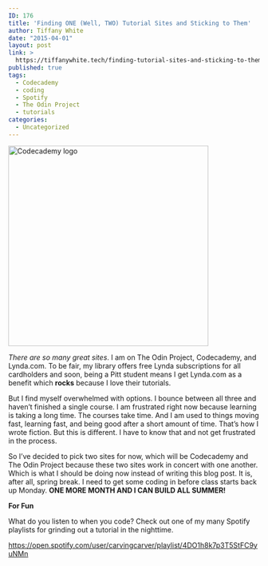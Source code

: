 ```yaml
---
ID: 176
title: 'Finding ONE (Well, TWO) Tutorial Sites and Sticking to Them'
author: Tiffany White
date: "2015-04-01"
layout: post
link: >
  https://tiffanywhite.tech/finding-tutorial-sites-and-sticking-to-them/
published: true
tags:
  - Codecademy
  - coding
  - Spotify
  - The Odin Project
  - tutorials
categories:
  - Uncategorized
---
```

<img class=" alignright" src="http://helloburgh.me/wp-content/uploads/2015/04/wpid-codecademy-logo.png" alt="Codecademy logo" width="401" height="401" />

<em>There are so many great sites</em>. I am on The Odin Project, Codecademy, and Lynda.com. To be fair, my library offers free Lynda subscriptions for all cardholders and soon, being a Pitt student means I get Lynda.com as a benefit which <strong>rocks</strong> because I love their tutorials.

But I find myself overwhelmed with options. I bounce between all three and haven’t finished a single course. I am frustrated right now because learning is taking a long time. The courses take time. And I am used to things moving fast, learning fast, and being good after a short amount of time. That’s how I wrote fiction. But this is different. I have to know that and not get frustrated in the process.

So I’ve decided to pick two sites for now, which will be Codecademy and The Odin Project because these two sites work in concert with one another. Which is what I should be doing now instead of writing this blog post. It is, after all, spring break. I need to get some coding in before class starts back up Monday. <strong>ONE MORE MONTH AND I CAN BUILD ALL SUMMER!</strong>

<strong>For Fun</strong>

What do you listen to when you code? Check out one of my many Spotify playlists for grinding out a tutorial in the nighttime.

https://open.spotify.com/user/carvingcarver/playlist/4DO1h8k7p3T5StFC9yuNMn
